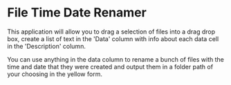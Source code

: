 # File Time Date Renamer
This application will allow you to drag a selection of files into a drag drop box, create a list of text in the 'Data' column with info about each data cell in the 'Description' column. 

You can use anything in the data column to rename a bunch of files with the time and date that they were created and output them in a folder path of your choosing in the yellow form.
